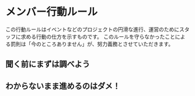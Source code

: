 # メンバー行動ルール
この行動ルールはイベントなどのプロジェクトの円滑な進行、運営のためにスタッフに求める行動の仕方を示すものです。
このルールを守らなかったことによる罰則は「今のところありません」が、努力義務とさせていただきます。

## 聞く前にまずは調べよう

## わからないまま進めるのはダメ！

## 
